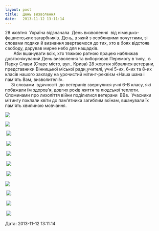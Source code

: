 ```yaml
---
layout: post
title:  День визволення
date:   2013-11-12 13:11:14
---
```

28 жовтня  Україна відзначала  День визволення  від німецько-фашистських загарбників. День, в який з особливими почуттями, зі словами подяки й визнання звертаємося до тих, хто в боях відстояв свободу, дарував мирне небо для нащадків.  
       Аби вшанувати всіх, хто тяжкою ратною працею наближав довгоочікуваний День визволення та виборював Перемогу в тилу,  в Парку Слави (Старе місто, вул.. Крива) 28 жовтня зібралися ветерани, представники Вінницької міської ради,учителі, учні 5-их, 6-их та 8-их класів нашого закладу на урочистий мітинг-реквієм «Наша шана і пам'ять Вам, визволителі!».  
     Зі словами  вдячності  до ветеранів звернулися учні 6\-В класу, які побажали їм здоров'я, довгих років життя та людської теплоти. Споминами про лихоліття війни поділилися ветерани  ВВв.  Учасники мітингу поклали квіти до пам'ятника загиблим воїнам, вшанували їх пам'ять хвилиною мовчання.

![](/assets/tiger-1384251900.jpg)

![](/assets/tiger-1384251940.jpg)

 ![](/assets/tiger-1384251974.jpg)

 ![](/assets/tiger-1384252009.jpg)

 ![](/assets/tiger-1384252040.jpg)

 ![](/assets/tiger-1384252071.jpg)

 ![](/assets/tiger-1384252115.jpg)

![](/assets/tiger-1384252146.jpg)

 ![](/assets/tiger-1384252183.jpg)

 ![](/assets/tiger-1384252233.jpg)

 ![](/assets/tiger-1384252266.jpg)

  
Дата: 2013-11-12 13:11:14